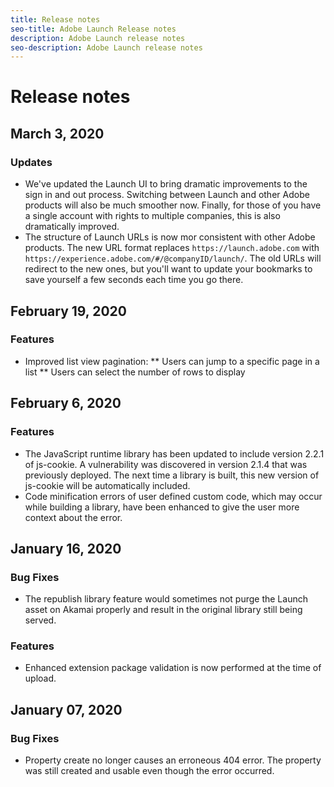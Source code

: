 ```yaml
---
title: Release notes
seo-title: Adobe Launch Release notes
description: Adobe Launch release notes
seo-description: Adobe Launch release notes
---
```


# Release notes

## March 3, 2020

### Updates

* We've updated the Launch UI to bring dramatic improvements to the sign in and out process.  Switching between Launch and other Adobe products will also be much smoother now.  Finally, for those of you have a single account with rights to multiple companies, this is also dramatically improved.
* The structure of Launch URLs is now mor consistent with other Adobe products.  The new URL format replaces `https://launch.adobe.com` with `https://experience.adobe.com/#/@companyID/launch/`.  The old URLs will redirect to the new ones, but you'll want to update your bookmarks to save yourself a few seconds each time you go there.

## February 19, 2020

### Features

* Improved list view pagination:
** Users can jump to a specific page in a list
** Users can select the number of rows to display

## February 6, 2020

### Features

* The JavaScript runtime library has been updated to include version 2.2.1 of js-cookie. A vulnerability was discovered in version 2.1.4 that was previously deployed. The next time a library is built, this new version of js-cookie will be automatically included.
* Code minification errors of user defined custom code, which may occur while building a library, have been enhanced to give the user more context about the error.

## January 16, 2020

### Bug Fixes

* The republish library feature would sometimes not purge the Launch asset on Akamai properly and result in the original library still being served.

### Features

* Enhanced extension package validation is now performed at the time of upload.

## January 07, 2020

### Bug Fixes

* Property create no longer causes an erroneous 404 error. The property was still created and usable even though the error occurred.
